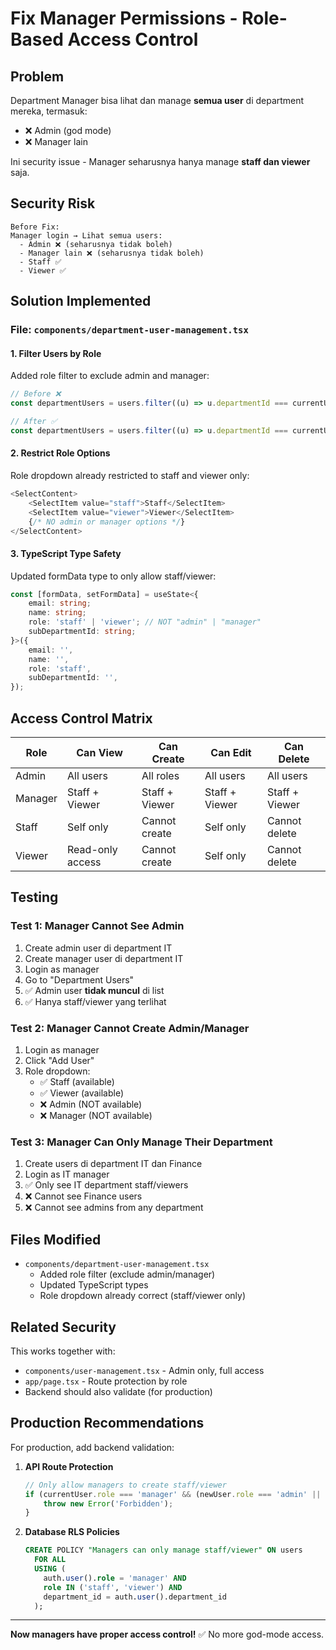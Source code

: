 # Fix Manager Permissions - Role-Based Access Control

## Problem

Department Manager bisa lihat dan manage **semua user** di department mereka, termasuk:

-   ❌ Admin (god mode)
-   ❌ Manager lain

Ini security issue - Manager seharusnya hanya manage **staff dan viewer** saja.

## Security Risk

```
Before Fix:
Manager login → Lihat semua users:
  - Admin ❌ (seharusnya tidak boleh)
  - Manager lain ❌ (seharusnya tidak boleh)
  - Staff ✅
  - Viewer ✅
```

## Solution Implemented

### File: `components/department-user-management.tsx`

#### 1. Filter Users by Role

Added role filter to exclude admin and manager:

```typescript
// Before ❌
const departmentUsers = users.filter((u) => u.departmentId === currentUser.departmentId);

// After ✅
const departmentUsers = users.filter((u) => u.departmentId === currentUser.departmentId && u.role !== 'admin' && u.role !== 'manager');
```

#### 2. Restrict Role Options

Role dropdown already restricted to staff and viewer only:

```typescript
<SelectContent>
    <SelectItem value="staff">Staff</SelectItem>
    <SelectItem value="viewer">Viewer</SelectItem>
    {/* NO admin or manager options */}
</SelectContent>
```

#### 3. TypeScript Type Safety

Updated formData type to only allow staff/viewer:

```typescript
const [formData, setFormData] = useState<{
    email: string;
    name: string;
    role: 'staff' | 'viewer'; // NOT "admin" | "manager"
    subDepartmentId: string;
}>({
    email: '',
    name: '',
    role: 'staff',
    subDepartmentId: '',
});
```

## Access Control Matrix

| Role    | Can View         | Can Create     | Can Edit       | Can Delete     |
| ------- | ---------------- | -------------- | -------------- | -------------- |
| Admin   | All users        | All roles      | All users      | All users      |
| Manager | Staff + Viewer   | Staff + Viewer | Staff + Viewer | Staff + Viewer |
| Staff   | Self only        | Cannot create  | Self only      | Cannot delete  |
| Viewer  | Read-only access | Cannot create  | Self only      | Cannot delete  |

## Testing

### Test 1: Manager Cannot See Admin

1. Create admin user di department IT
2. Create manager user di department IT
3. Login as manager
4. Go to "Department Users"
5. ✅ Admin user **tidak muncul** di list
6. ✅ Hanya staff/viewer yang terlihat

### Test 2: Manager Cannot Create Admin/Manager

1. Login as manager
2. Click "Add User"
3. Role dropdown:
    - ✅ Staff (available)
    - ✅ Viewer (available)
    - ❌ Admin (NOT available)
    - ❌ Manager (NOT available)

### Test 3: Manager Can Only Manage Their Department

1. Create users di department IT dan Finance
2. Login as IT manager
3. ✅ Only see IT department staff/viewers
4. ❌ Cannot see Finance users
5. ❌ Cannot see admins from any department

## Files Modified

-   `components/department-user-management.tsx`
    -   Added role filter (exclude admin/manager)
    -   Updated TypeScript types
    -   Role dropdown already correct (staff/viewer only)

## Related Security

This works together with:

-   `components/user-management.tsx` - Admin only, full access
-   `app/page.tsx` - Route protection by role
-   Backend should also validate (for production)

## Production Recommendations

For production, add backend validation:

1. **API Route Protection**

    ```typescript
    // Only allow managers to create staff/viewer
    if (currentUser.role === 'manager' && (newUser.role === 'admin' || newUser.role === 'manager')) {
        throw new Error('Forbidden');
    }
    ```

2. **Database RLS Policies**
    ```sql
    CREATE POLICY "Managers can only manage staff/viewer" ON users
      FOR ALL
      USING (
        auth.user().role = 'manager' AND
        role IN ('staff', 'viewer') AND
        department_id = auth.user().department_id
      );
    ```

---

**Now managers have proper access control!** ✅ No more god-mode access.
